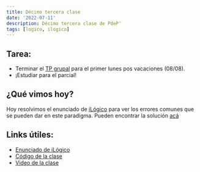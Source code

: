 ```yaml
---
title: Décimo tercera clase
date: '2022-07-11'
description: Décimo tercera clase de PdeP'
tags: [logico, ilogico]
---
```


## Tarea:
- Terminar el [TP grupal](https://docs.google.com/document/d/1EVmhkTPquuzH9deY0W70p3usjh-RkXRQiYkXqUq6LAw/edit?usp=sharing) para el primer lunes pos vacaciones (08/08).
- ¡Estudiar para el parcial!

## ¿Qué vimos hoy?

Hoy resolvimos el enunciado de [iLógico](https://docs.google.com/document/d/1E9TRUAeg37gDEMXZcjKCzo3X48o_b_RF3JvyrBFd8j0/edit?usp=sharing) para ver los errores comunes que se pueden dar en este paradigma. Pueden encontrar la solución [acá](https://github.com/pdep-lunes/pdep-clases-2021/blob/master/logico/clase-15.pl)

## Links útiles:

- [Enunciado de iLógico](https://docs.google.com/document/d/1E9TRUAeg37gDEMXZcjKCzo3X48o_b_RF3JvyrBFd8j0/edit?usp=sharing)
- [Código de la clase](https://github.com/pdep-lunes/pdep-clases-2022/blob/master/Logico/Clase13/clase-13.pl)
- [Video de la clase](https://drive.google.com/file/d/10nRneMa_7xsPjb8MmjR3X3t8hSvwJ2J3/view?usp=sharing)

